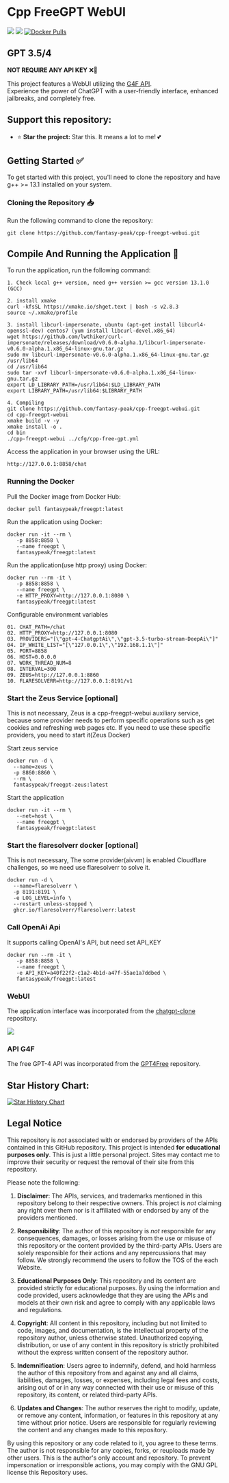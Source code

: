 # Cpp FreeGPT WebUI

[![](https://github.com/fantasy-peak/cpp-freegpt-webui/workflows/ubuntu-gcc13/badge.svg)](https://github.com/fantasy-peak/cpp-freegpt-webui/actions) [![](https://github.com/fantasy-peak/cpp-freegpt-webui/workflows/ubuntu-clang18/badge.svg)](https://github.com/fantasy-peak/cpp-freegpt-webui/actions) [![Docker Pulls](https://img.shields.io/docker/pulls/fantasypeak/freegpt?logo=docker
)](https://hub.docker.com/r/fantasypeak/freegpt/)

## GPT 3.5/4

<strong>NOT REQUIRE ANY API KEY</strong> ❌🔑

This project features a WebUI utilizing the [G4F API](https://github.com/xtekky/gpt4free). <br>
Experience the power of ChatGPT with a user-friendly interface, enhanced jailbreaks, and completely free.


## Support this repository:

-   ⭐ **Star the project:** Star this. It means a lot to me! 💕

## Getting Started :white_check_mark:  
To get started with this project, you'll need to clone the repository and have g++ >= 13.1 installed on your system.

### Cloning the Repository :inbox_tray:
Run the following command to clone the repository:  

```
git clone https://github.com/fantasy-peak/cpp-freegpt-webui.git
```

## Compile And Running the Application :rocket:
To run the application, run the following command:

```
1. Check local g++ version, need g++ version >= gcc version 13.1.0 (GCC)

2. install xmake
curl -kfsSL https://xmake.io/shget.text | bash -s v2.8.3
source ~/.xmake/profile

3. install libcurl-impersonate, ubuntu (apt-get install libcurl4-openssl-dev) centos7 (yum install libcurl-devel.x86_64)
wget https://github.com/lwthiker/curl-impersonate/releases/download/v0.6.0-alpha.1/libcurl-impersonate-v0.6.0-alpha.1.x86_64-linux-gnu.tar.gz
sudo mv libcurl-impersonate-v0.6.0-alpha.1.x86_64-linux-gnu.tar.gz /usr/lib64
cd /usr/lib64
sudo tar -xvf libcurl-impersonate-v0.6.0-alpha.1.x86_64-linux-gnu.tar.gz
export LD_LIBRARY_PATH=/usr/lib64:$LD_LIBRARY_PATH
export LIBRARY_PATH=/usr/lib64:$LIBRARY_PATH

4. Compiling
git clone https://github.com/fantasy-peak/cpp-freegpt-webui.git
cd cpp-freegpt-webui
xmake build -v -y
xmake install -o .
cd bin
./cpp-freegpt-webui ../cfg/cpp-free-gpt.yml
```

Access the application in your browser using the URL:
```
http://127.0.0.1:8858/chat
```

### Running the Docker
Pull the Docker image from Docker Hub:
```
docker pull fantasypeak/freegpt:latest
```

Run the application using Docker:
```
docker run -it --rm \
   -p 8858:8858 \
   --name freegpt \
   fantasypeak/freegpt:latest
```
Run the application(use http proxy) using Docker:
```
docker run --rm -it \
   -p 8858:8858 \
   --name freegpt \
   -e HTTP_PROXY=http://127.0.0.1:8080 \
   fantasypeak/freegpt:latest
```

Configurable environment variables
```
01. CHAT_PATH=/chat
02. HTTP_PROXY=http://127.0.0.1:8080
03. PROVIDERS="[\"gpt-4-ChatgptAi\",\"gpt-3.5-turbo-stream-DeepAi\"]"
04. IP_WHITE_LIST="[\"127.0.0.1\",\"192.168.1.1\"]"
05. PORT=8858
06. HOST=0.0.0.0
07. WORK_THREAD_NUM=8
08. INTERVAL=300
09. ZEUS=http://127.0.0.1:8860
10. FLARESOLVERR=http://127.0.0.1:8191/v1
```

### Start the Zeus Service [optional]
This is not necessary, Zeus is a cpp-freegpt-webui auxiliary service, because some provider needs to perform specific operations such as get cookies and refreshing web pages etc.
If you need to use these specific providers, you need to start it(Zeus Docker)

Start zeus service
```
docker run -d \
  --name=zeus \
  -p 8860:8860 \
  --rm \
  fantasypeak/freegpt-zeus:latest
```
Start the application
```
docker run -it --rm \
   --net=host \
   --name freegpt \
   fantasypeak/freegpt:latest
```

### Start the flaresolverr docker [optional]
This is not necessary, The some provider(aivvm) is enabled Cloudflare challenges, so we need use flaresolverr to solve it.
```
docker run -d \
  --name=flaresolverr \
  -p 8191:8191 \
  -e LOG_LEVEL=info \
  --restart unless-stopped \
  ghcr.io/flaresolverr/flaresolverr:latest
```

### Call OpenAi Api
It supports calling OpenAI's API, but need set API_KEY
```
docker run --rm -it \
   -p 8858:8858 \
   --name freegpt \
   -e API_KEY=a40f22f2-c1a2-4b1d-a47f-55ae1a7ddbed \
   fantasypeak/freegpt:latest
```

### WebUI
The application interface was incorporated from the [chatgpt-clone](https://github.com/xtekky/chatgpt-clone) repository.

<img src='chat.png'>

### API G4F
The free GPT-4 API was incorporated from the [GPT4Free](https://github.com/xtekky/gpt4free) repository.

## Star History Chart:

[![Star History Chart](https://api.star-history.com/svg?repos=fantasy-peak/cpp-freegpt-webui&theme=light)](https://github.com/fantasy-peak/cpp-freegpt-webui/stargazers)

## Legal Notice
This repository is _not_ associated with or endorsed by providers of the APIs contained in this GitHub repository. This
project is intended **for educational purposes only**. This is just a little personal project. Sites may contact me to
improve their security or request the removal of their site from this repository.

Please note the following:

1. **Disclaimer**: The APIs, services, and trademarks mentioned in this repository belong to their respective owners.
   This project is _not_ claiming any right over them nor is it affiliated with or endorsed by any of the providers
   mentioned.

2. **Responsibility**: The author of this repository is _not_ responsible for any consequences, damages, or losses
   arising from the use or misuse of this repository or the content provided by the third-party APIs. Users are solely
   responsible for their actions and any repercussions that may follow. We strongly recommend the users to follow the
   TOS of the each Website.

3. **Educational Purposes Only**: This repository and its content are provided strictly for educational purposes. By
   using the information and code provided, users acknowledge that they are using the APIs and models at their own risk
   and agree to comply with any applicable laws and regulations.

4. **Copyright**: All content in this repository, including but not limited to code, images, and documentation, is the
   intellectual property of the repository author, unless otherwise stated. Unauthorized copying, distribution, or use
   of any content in this repository is strictly prohibited without the express written consent of the repository
   author.

5. **Indemnification**: Users agree to indemnify, defend, and hold harmless the author of this repository from and
   against any and all claims, liabilities, damages, losses, or expenses, including legal fees and costs, arising out of
   or in any way connected with their use or misuse of this repository, its content, or related third-party APIs.

6. **Updates and Changes**: The author reserves the right to modify, update, or remove any content, information, or
   features in this repository at any time without prior notice. Users are responsible for regularly reviewing the
   content and any changes made to this repository.

By using this repository or any code related to it, you agree to these terms. The author is not responsible for any
copies, forks, or reuploads made by other users. This is the author's only account and repository. To prevent
impersonation or irresponsible actions, you may comply with the GNU GPL license this Repository uses.
